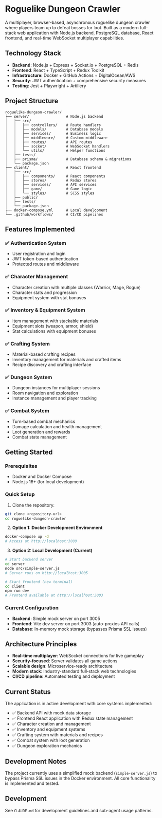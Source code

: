 # Roguelike Dungeon Crawler

A multiplayer, browser-based, asynchronous roguelike dungeon crawler where players team up to defeat bosses for loot. Built as a modern full-stack web application with Node.js backend, PostgreSQL database, React frontend, and real-time WebSocket multiplayer capabilities.

## Technology Stack

- **Backend**: Node.js + Express + Socket.io + PostgreSQL + Redis
- **Frontend**: React + TypeScript + Redux Toolkit
- **Infrastructure**: Docker + GitHub Actions + DigitalOcean/AWS
- **Security**: JWT authentication + comprehensive security measures
- **Testing**: Jest + Playwright + Artillery

## Project Structure

```
roguelike-dungeon-crawler/
├── server/                 # Node.js backend
│   ├── src/
│   │   ├── controllers/    # Route handlers
│   │   ├── models/         # Database models
│   │   ├── services/       # Business logic
│   │   ├── middleware/     # Custom middleware
│   │   ├── routes/         # API routes
│   │   ├── socket/         # WebSocket handlers
│   │   └── utils/          # Helper functions
│   ├── tests/
│   ├── prisma/             # Database schema & migrations
│   └── package.json
├── client/                 # React frontend
│   ├── src/
│   │   ├── components/     # React components
│   │   ├── stores/         # Redux stores
│   │   ├── services/       # API services
│   │   ├── game/           # Game logic
│   │   └── styles/         # SCSS styles
│   ├── public/
│   ├── tests/
│   └── package.json
├── docker-compose.yml      # Local development
└── .github/workflows/      # CI/CD pipelines
```

## Features Implemented

### ✅ Authentication System
- User registration and login
- JWT token-based authentication
- Protected routes and middleware

### ✅ Character Management
- Character creation with multiple classes (Warrior, Mage, Rogue)
- Character stats and progression
- Equipment system with stat bonuses

### ✅ Inventory & Equipment System
- Item management with stackable materials
- Equipment slots (weapon, armor, shield)
- Stat calculations with equipment bonuses

### ✅ Crafting System
- Material-based crafting recipes
- Inventory management for materials and crafted items
- Recipe discovery and crafting interface

### ✅ Dungeon System
- Dungeon instances for multiplayer sessions
- Room navigation and exploration
- Instance management and player tracking

### ✅ Combat System
- Turn-based combat mechanics
- Damage calculation and health management
- Loot generation and rewards
- Combat state management

## Getting Started

### Prerequisites
- Docker and Docker Compose
- Node.js 18+ (for local development)

### Quick Setup

1. Clone the repository:
```bash
git clone <repository-url>
cd roguelike-dungeon-crawler
```

2. **Option 1: Docker Development Environment**
```bash
docker-compose up -d
# Access at http://localhost:3000
```

3. **Option 2: Local Development (Current)**
```bash
# Start backend server
cd server
node src/simple-server.js
# Server runs on http://localhost:3005

# Start frontend (new terminal)
cd client
npm run dev
# Frontend available at http://localhost:3003
```

### Current Configuration
- **Backend**: Simple mock server on port 3005
- **Frontend**: Vite dev server on port 3003 (auto-proxies API calls)
- **Database**: In-memory mock storage (bypasses Prisma SSL issues)

## Architecture Principles

- **Real-time multiplayer**: WebSocket connections for live gameplay
- **Security-focused**: Server validates all game actions
- **Scalable design**: Microservice-ready architecture
- **Modern stack**: Industry-standard full-stack web technologies
- **CI/CD pipeline**: Automated testing and deployment

## Current Status

The application is in active development with core systems implemented:
- ✅ Backend API with mock data storage
- ✅ Frontend React application with Redux state management
- ✅ Character creation and management
- ✅ Inventory and equipment systems
- ✅ Crafting system with materials and recipes
- ✅ Combat system with loot generation
- ✅ Dungeon exploration mechanics

## Development Notes

The project currently uses a simplified mock backend (`simple-server.js`) to bypass Prisma SSL issues in the Docker environment. All core functionality is implemented and tested.

## Development
See `CLAUDE.md` for development guidelines and sub-agent usage patterns.